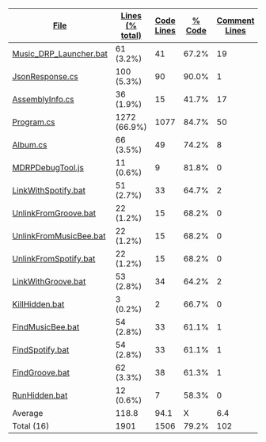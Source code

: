 
|[File](https://github.com/jojo2357/Music-Discord-Rich-Presence/tree/master/statistics%2Ftotal%2Fname_ascending.md%2F)|[Lines (% total)](https://github.com/jojo2357/Music-Discord-Rich-Presence/tree/master/statistics%2Ftotal%2Flines_descending.md%2F)|[Code Lines](https://github.com/jojo2357/Music-Discord-Rich-Presence/tree/master/statistics%2Ftotal%2Fcode_descending.md%2F)|[% Code](https://github.com/jojo2357/Music-Discord-Rich-Presence/tree/master/statistics%2Ftotal%2Fproportion_code_descending.md%2F)|[Comment Lines](https://github.com/jojo2357/Music-Discord-Rich-Presence/tree/master/statistics%2Ftotal%2Fcomments_descending.md%2F)|[% Comment](https://github.com/jojo2357/Music-Discord-Rich-Presence/tree/master/statistics%2Ftotal%2Fproportion_comments_descending.md%2F)|[Blank Lines](https://github.com/jojo2357/Music-Discord-Rich-Presence/tree/master/statistics%2Ftotal%2Fblanks_descending.md%2F)|[% Blank](https://github.com/jojo2357/Music-Discord-Rich-Presence/tree/master/statistics%2Ftotal%2Fproportion_blanks_descending.md%2F)|
| --- | --- | --- | --- | --- | --- | --- | --- |
|[Music_DRP_Launcher.bat](https://github.com/jojo2357/Music-Discord-Rich-Presence/tree/master/Music_DRP_Launcher.bat)|61 (3.2%)|41|67.2%|19|31.1%|1|1.6%|
|[JsonResponse.cs](https://github.com/jojo2357/Music-Discord-Rich-Presence/tree/master/MDRP%2Futil%2FJsonResponse.cs)|100 (5.3%)|90|90.0%|1|1.0%|9|9.0%|
|[AssemblyInfo.cs](https://github.com/jojo2357/Music-Discord-Rich-Presence/tree/master/MDRP%2FProperties%2FAssemblyInfo.cs)|36 (1.9%)|15|41.7%|17|47.2%|4|11.1%|
|[Program.cs](https://github.com/jojo2357/Music-Discord-Rich-Presence/tree/master/MDRP%2FProgram.cs)|1272 (66.9%)|1077|84.7%|50|3.9%|145|11.4%|
|[Album.cs](https://github.com/jojo2357/Music-Discord-Rich-Presence/tree/master/MDRP%2Futil%2FAlbum.cs)|66 (3.5%)|49|74.2%|8|12.1%|9|13.6%|
|[MDRPDebugTool.js](https://github.com/jojo2357/Music-Discord-Rich-Presence/tree/master/DebugTool%2FMDRPDebugTool.js)|11 (0.6%)|9|81.8%|0|0.0%|2|18.2%|
|[LinkWithSpotify.bat](https://github.com/jojo2357/Music-Discord-Rich-Presence/tree/master/MDRP%2Fbin%2FRelease%2FLinkWithSpotify.bat)|51 (2.7%)|33|64.7%|2|3.9%|16|31.4%|
|[UnlinkFromGroove.bat](https://github.com/jojo2357/Music-Discord-Rich-Presence/tree/master/MDRP%2Fbin%2FRelease%2FUnlinkFromGroove.bat)|22 (1.2%)|15|68.2%|0|0.0%|7|31.8%|
|[UnlinkFromMusicBee.bat](https://github.com/jojo2357/Music-Discord-Rich-Presence/tree/master/MDRP%2Fbin%2FRelease%2FUnlinkFromMusicBee.bat)|22 (1.2%)|15|68.2%|0|0.0%|7|31.8%|
|[UnlinkFromSpotify.bat](https://github.com/jojo2357/Music-Discord-Rich-Presence/tree/master/MDRP%2Fbin%2FRelease%2FUnlinkFromSpotify.bat)|22 (1.2%)|15|68.2%|0|0.0%|7|31.8%|
|[LinkWithGroove.bat](https://github.com/jojo2357/Music-Discord-Rich-Presence/tree/master/MDRP%2Fbin%2FRelease%2FLinkWithGroove.bat)|53 (2.8%)|34|64.2%|2|3.8%|17|32.1%|
|[KillHidden.bat](https://github.com/jojo2357/Music-Discord-Rich-Presence/tree/master/MDRP%2Fbin%2FRelease%2FKillHidden.bat)|3 (0.2%)|2|66.7%|0|0.0%|1|33.3%|
|[FindMusicBee.bat](https://github.com/jojo2357/Music-Discord-Rich-Presence/tree/master/MDRP%2Fbin%2FRelease%2FFindMusicBee.bat)|54 (2.8%)|33|61.1%|1|1.9%|20|37.0%|
|[FindSpotify.bat](https://github.com/jojo2357/Music-Discord-Rich-Presence/tree/master/MDRP%2Fbin%2FRelease%2FFindSpotify.bat)|54 (2.8%)|33|61.1%|1|1.9%|20|37.0%|
|[FindGroove.bat](https://github.com/jojo2357/Music-Discord-Rich-Presence/tree/master/MDRP%2Fbin%2FRelease%2FFindGroove.bat)|62 (3.3%)|38|61.3%|1|1.6%|23|37.1%|
|[RunHidden.bat](https://github.com/jojo2357/Music-Discord-Rich-Presence/tree/master/MDRP%2Fbin%2FRelease%2FRunHidden.bat)|12 (0.6%)|7|58.3%|0|0.0%|5|41.7%|
|Average |118.8|94.1|X|6.4|X|18.3|X|
|Total (16)|1901|1506|79.2%|102| 5.4%|293|15.4%|